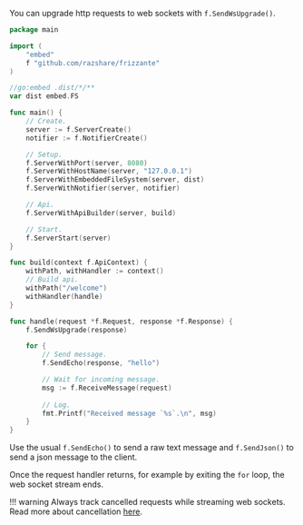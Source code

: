 You can upgrade http requests to web sockets with `f.SendWsUpgrade()`.

```go
package main

import (
	"embed"
	f "github.com/razshare/frizzante"
)

//go:embed .dist/*/**
var dist embed.FS

func main() {
	// Create.
	server := f.ServerCreate()
	notifier := f.NotifierCreate()

	// Setup.
	f.ServerWithPort(server, 8080)
	f.ServerWithHostName(server, "127.0.0.1")
	f.ServerWithEmbeddedFileSystem(server, dist)
	f.ServerWithNotifier(server, notifier)

	// Api.
	f.ServerWithApiBuilder(server, build)

	// Start.
	f.ServerStart(server)
}

func build(context f.ApiContext) {
	withPath, withHandler := context()
    // Build api.
	withPath("/welcome")
	withHandler(handle)
}

func handle(request *f.Request, response *f.Response) {
    f.SendWsUpgrade(response)

    for {
        // Send message.
        f.SendEcho(response, "hello")

        // Wait for incoming message.
        msg := f.ReceiveMessage(request)
        
		// Log.
        fmt.Printf("Received message `%s`.\n", msg)
    }
}
```

Use the usual `f.SendEcho()` to send a raw text message and `f.SendJson()` to send a json message to the client.


Once the request handler returns, 
for example by exiting the `for` loop, 
the web socket stream ends.

!!! warning
    Always track cancelled requests while streaming web sockets.<br/>
    Read more about cancellation [here](./cancellation.md).
